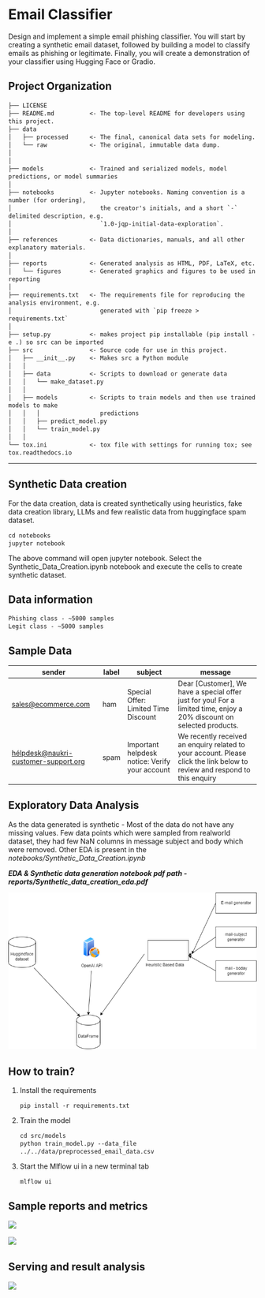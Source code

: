 Email Classifier
==============================

Design and implement a simple email phishing classifier. You
will start by creating a synthetic email dataset, followed by building a model to classify emails
as phishing or legitimate. Finally, you will create a demonstration of your classifier using
Hugging Face or Gradio.

Project Organization
------------

    ├── LICENSE
    ├── README.md          <- The top-level README for developers using this project.
    ├── data
    │   ├── processed      <- The final, canonical data sets for modeling.
    │   └── raw            <- The original, immutable data dump.
    │
    │
    ├── models             <- Trained and serialized models, model predictions, or model summaries
    │
    ├── notebooks          <- Jupyter notebooks. Naming convention is a number (for ordering),
    │                         the creator's initials, and a short `-` delimited description, e.g.
    │                         `1.0-jqp-initial-data-exploration`.
    │
    ├── references         <- Data dictionaries, manuals, and all other explanatory materials.
    │
    ├── reports            <- Generated analysis as HTML, PDF, LaTeX, etc.
    │   └── figures        <- Generated graphics and figures to be used in reporting
    │
    ├── requirements.txt   <- The requirements file for reproducing the analysis environment, e.g.
    │                         generated with `pip freeze > requirements.txt`
    │
    ├── setup.py           <- makes project pip installable (pip install -e .) so src can be imported
    ├── src                <- Source code for use in this project.
    │   ├── __init__.py    <- Makes src a Python module
    │   │
    │   ├── data           <- Scripts to download or generate data
    │   │   └── make_dataset.py
    │   │
    │   ├── models         <- Scripts to train models and then use trained models to make
    │   │   │                 predictions
    │   │   ├── predict_model.py
    │   │   └── train_model.py
    │   │
    └── tox.ini            <- tox file with settings for running tox; see tox.readthedocs.io


--------

## Synthetic Data creation
For the data creation, data is created synthetically using heuristics, fake data creation library, LLMs and few realistic data from huggingface spam dataset.

```commandline
cd notebooks
jupyter notebook
```
The above command will open jupyter notebook. Select the Synthetic_Data_Creation.ipynb notebook and execute the cells to create synthetic dataset.

## Data information

```commandline
Phishing class - ~5000 samples
Legit class - ~5000 samples
```

## Sample Data

| sender                                | label | subject                              | message                                                                                                                                                                                                                                                                                                                                         |
|---------------------------------------|-------|--------------------------------------|-------------------------------------------------------------------------------------------------------------------------------------------------------------------------------------------------------------------------------------------------------------------------------------------------------------------------------------------------|
| sales@ecommerce.com                   | ham   | Special Offer: Limited Time Discount | Dear [Customer], We have a special offer just for you! For a limited time, enjoy a 20% discount on selected products.|
| hélpdesk@naukri-customer-support.org  | spam | Important helpdesk notice: Verify your account| We recently received an enquiry related to your account. Please click the link below to review and respond to this enquiry|


## Exploratory Data Analysis

As the data generated is synthetic - Most of the data do not have any missing values. Few data points which were sampled from realworld dataset, they had few NaN columns in message subject and body which were removed.
Other EDA is present in the _notebooks/Synthetic_Data_Creation.ipynb_

**_EDA & Synthetic data generation notebook pdf path - reports/Synthetic_data_creation_eda.pdf_**

![](reports/synthetic_data.png)

## How to train?
1. Install the requirements
    ```commandline
   pip install -r requirements.txt
   ```
2. Train the model
    ```
   cd src/models
   python train_model.py --data_file ../../data/preprocessed_email_data.csv
   ```
3. Start the Mlflow ui in a new terminal tab
    ```
   mlflow ui
   ```

## Sample reports and metrics
   ![](reports\figures\LogisticRegression_1_confusion_matrix.png)

   ![](reports\sample_run.jpg)

## Serving and result analysis
   ![](reports\model_miss_classification.jpg)
